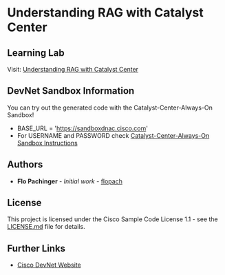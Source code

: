 # Understanding RAG with Catalyst Center

## Learning Lab

Visit: [Understanding RAG with Catalyst Center](https://developer.cisco.com)

## DevNet Sandbox Information

You can try out the generated code with the Catalyst-Center-Always-On Sandbox!

* BASE_URL = 'https://sandboxdnac.cisco.com'
* For USERNAME and PASSWORD check [Catalyst-Center-Always-On Sandbox Instructions](https://devnetsandbox.cisco.com/DevNet/catalog/Catalyst-Center-Always-On#instructions)

## Authors

* **Flo Pachinger** - *Initial work* - [flopach](https://github.com/flopach)

## License

This project is licensed under the Cisco Sample Code License 1.1 - see the [LICENSE.md](LICENSE.md) file for details.

## Further Links

* [Cisco DevNet Website](https://developer.cisco.com)
